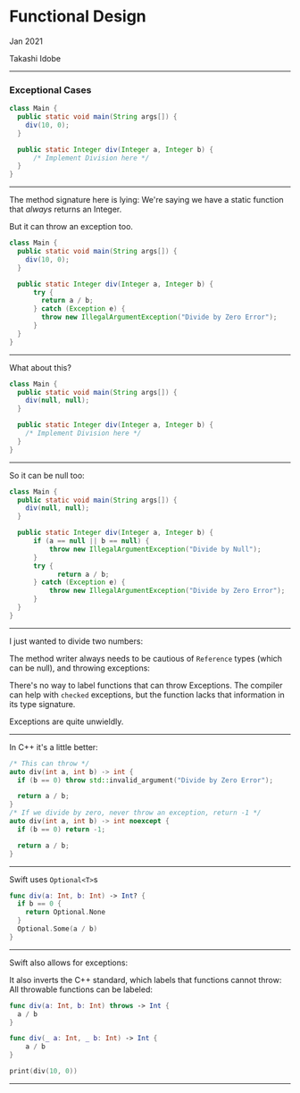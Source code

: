 # Functional Design

Jan 2021

Takashi Idobe

---

### Exceptional Cases

```java
class Main {
  public static void main(String args[]) {
    div(10, 0);
  }

  public static Integer div(Integer a, Integer b) {
      /* Implement Division here */
  }
}
```

---

The method signature here is lying: We're saying we have a static function that _always_ returns an Integer.

But it can throw an exception too.

```java
class Main {
  public static void main(String args[]) {
    div(10, 0);
  }

  public static Integer div(Integer a, Integer b) {
      try {
        return a / b;
      } catch (Exception e) {
        throw new IllegalArgumentException("Divide by Zero Error");
      }
  }
}
```

---

What about this?

```java
class Main {
  public static void main(String args[]) {
    div(null, null);
  }

  public static Integer div(Integer a, Integer b) {
    /* Implement Division here */
  }
}
```

---

So it can be null too:

```java
class Main {
  public static void main(String args[]) {
    div(null, null);
  }

  public static Integer div(Integer a, Integer b) {
      if (a == null || b == null) {
          throw new IllegalArgumentException("Divide by Null");
      }
      try {
            return a / b;
      } catch (Exception e) {
          throw new IllegalArgumentException("Divide by Zero Error");
      }
  }
}
```

---

I just wanted to divide two numbers:

The method writer always needs to be cautious of `Reference` types (which can be null), and throwing exceptions:

There's no way to label functions that can throw Exceptions. The compiler can help with `checked` exceptions, but the function lacks that information in its type signature.

Exceptions are quite unwieldly.

---

In C++ it's a little better:

```cpp
/* This can throw */
auto div(int a, int b) -> int {
  if (b == 0) throw std::invalid_argument("Divide by Zero Error");

  return a / b;
}
/* If we divide by zero, never throw an exception, return -1 */
auto div(int a, int b) -> int noexcept {
  if (b == 0) return -1;

  return a / b;
}
```

---

Swift uses `Optional<T>`s

```swift
func div(a: Int, b: Int) -> Int? {
  if b == 0 {
    return Optional.None
  }
  Optional.Some(a / b)
}
```

---

Swift also allows for exceptions:

It also inverts the C++ standard, which labels that functions cannot throw:
All throwable functions can be labeled:

```swift
func div(a: Int, b: Int) throws -> Int {
  a / b
}
```

```swift
func div(_ a: Int, _ b: Int) -> Int {
    a / b
}

print(div(10, 0))
```

---

